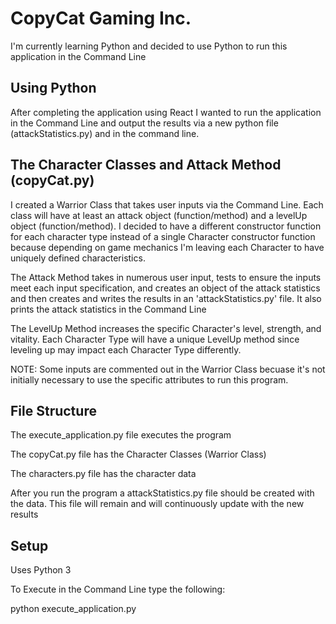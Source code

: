 # CopyCat Gaming Inc.

I'm currently learning Python and decided to use Python to run this application in the Command Line

## Using Python

After completing the application using React I wanted to run the application in the Command Line and output the results via a new python file (attackStatistics.py) and in the command line.


## The Character Classes and Attack Method (copyCat.py)

I created a Warrior Class that takes user inputs via the Command Line. Each class will have at least an attack object (function/method) and a levelUp object (function/method). I decided to have a different constructor function for each character type instead of a single Character constructor function because depending on game mechanics I'm leaving each Character to have uniquely defined characteristics.

The Attack Method takes in numerous user input, tests to ensure the inputs meet each input specification, and creates an object of the attack statistics and then creates and writes the results in an 'attackStatistics.py' file. It also prints the attack statistics in the Command Line

The LevelUp Method increases the specific Character's level, strength, and vitality. Each Character Type will have a unique LevelUp method since leveling up may impact each Character Type differently.

NOTE: Some inputs are commented out in the Warrior Class becuase it's not initially necessary to use the specific attributes to run this program.

## File Structure

The execute_application.py file executes the program

The copyCat.py file has the Character Classes (Warrior Class)

The characters.py file has the character data

After you run the program a attackStatistics.py file should be created with the data. This file will remain and will continuously update with the new results

## Setup

Uses Python 3

To Execute in the Command Line type the following:

python execute_application.py
